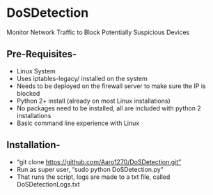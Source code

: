 # DoSDetection
 Monitor Network Traffic to Block Potentially Suspicious Devices

## Pre-Requisites-
* Linux System
* Uses iptables-legacy/ installed on the system
* Needs to be deployed on the firewall server to make sure the IP is blocked
* Python 2+ install (already on most Linux installations)
* No packages need to be installed, all are included with python 2 installations 
* Basic command line experience with Linux 

## Installation-
* “git clone https://github.com/Aaro1270/DoSDetection.git”
* Run as super user, “sudo python DoSDetection.py“
* That runs the script, logs are made to a txt file, called DoSDetectionLogs.txt 


